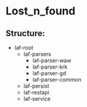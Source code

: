 # Lost_n_found
## Structure:
* laf-root
  * laf-parsers
    * laf-parser-waw
    * laf-parser-krk
    * laf-parser-gd
    * laf-parser-common
  * laf-persist
  * laf-restapi
  * laf-service
